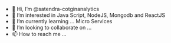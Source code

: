 - 👋 Hi, I’m @satendra-cotginanalytics
- 👀 I’m interested in Java Script, NodeJS, Mongodb and ReactJS
- 🌱 I’m currently learning ... Micro Services
- 💞️ I’m looking to collaborate on ...
- 📫 How to reach me ...

<!---
satendra-cotginanalytics/satendra-cotginanalytics is a ✨ special ✨ repository because its `README.md` (this file) appears on your GitHub profile.
You can click the Preview link to take a look at your changes.
--->
